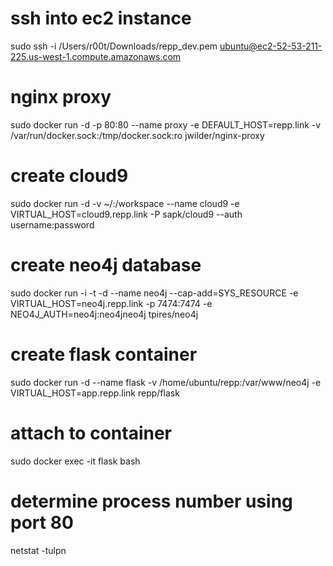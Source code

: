 # ssh into ec2 instance
sudo ssh -i /Users/r00t/Downloads/repp_dev.pem ubuntu@ec2-52-53-211-225.us-west-1.compute.amazonaws.com

# nginx proxy
sudo docker run -d -p 80:80 --name proxy -e DEFAULT_HOST=repp.link -v /var/run/docker.sock:/tmp/docker.sock:ro jwilder/nginx-proxy

# create cloud9
sudo docker run -d -v ~/:/workspace --name cloud9 -e VIRTUAL_HOST=cloud9.repp.link -P sapk/cloud9 --auth username:password

# create neo4j database
sudo docker run -i -t -d --name neo4j --cap-add=SYS_RESOURCE -e VIRTUAL_HOST=neo4j.repp.link -p 7474:7474 -e NEO4J_AUTH=neo4j:neo4jneo4j tpires/neo4j

# create flask container
sudo docker run -d --name flask -v /home/ubuntu/repp:/var/www/neo4j -e VIRTUAL_HOST=app.repp.link repp/flask

# attach to container
sudo docker exec -it flask bash

# determine process number using port 80
netstat -tulpn
